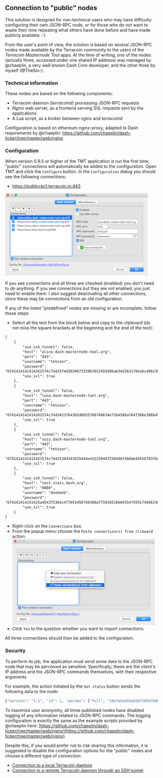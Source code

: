 ## Connection to "public" nodes

This solution is designed for non-technical users who may have difficulty configuring their own JSON-RPC node, or for those who do not want to waste their time repeating what others have done before and have made publicly available :-)

From the user's point of view, the solution is based on several JSON-RPC nodes made available by the Terracoin community to the users of the *Terracoin Masternode Tool* apps. At the time of writing, one of the nodes (actually three, accessed under one shared IP address) was managed by @chaeplin, a very well-known Dash Core developer, and the other three by myself (@TheSin-).

### Technical information

These nodes are based on the following components:
 * Terracoin daemon (*terracoind*) processing JSON-RPC requests
 * *Nginx* web server, as a frontend serving SSL requests sent by the applications
 * A Lua script, as a broker between *nginx* and *terracoind*

Configuration is based on ethereum-nginx-proxy, adapted to Dash requirements by @chaeplin: https://github.com/chaeplin/dash-ticker/tree/master/web/nginx

### Configuration

When version 0.9.5 or higher of the TMT application is run the first time, "public" connections will automatically be added to the configuration. Open TMT and click the `Configure` button. In the `Configuration` dialog you should see the following connections:
 * https://publicrpc1.terracoin.io:443

![Public connection configuration window](img/tmt-config-dlg-public.png)

If you see connections and all three are checked (enabled) you don't need to do anything. If you see connections but they are not enabled, you just need to enable them. I also suggest deactivating all other connections, since these may be connections from an old configuration.

If any of the listed "predefined" nodes are missing or are incomplete, follow these steps:
 * Select all the text from the block below and copy to the clipboard (do not miss the square brackets at the beginning and the end of the text):
```﻿
[
    {
        "use_ssh_tunnel": false,
        "host": "alice.dash-masternode-tool.org",
        "port": "443",
        "username": "tmtuser",
        "password": "6741414141414261574c7443574d303967325967653459306a634d3631784a6c496236513268526d6658437952675837506272442d7345326c717a72426b37416b4644665651366676545537435a6c4a4345395f6655494f4b486f5f5f63326761413d3d",
        "use_ssl": true
    },
    {
        "use_ssh_tunnel": false,
        "host": "luna.dash-masternode-tool.org",
        "port": "443",
        "username": "tmtuser",
        "password": "6741414141414261574c7443423764302d6655786749634e7264586a7647386e306b454c646c6538654e644f5865746878647839324172702d426d4b5446614349566a346a5670456c4c704f6238666e635a5648765331524252487955646e765a413d3d",
        "use_ssl": true
    },
    {
        "use_ssh_tunnel": false,
        "host": "suzy.dash-masternode-tool.org",
        "port": "443",
        "username": "tmtuser",
        "password": "6741414141414261574c7443534d343635444e415259447538496f4b6b64455670376c4c614250705f4d3274495f62436d5430475649417933414a59564f56315430314c51515875536c54374a4b54754e3042627a7a48337835527a654e664e66413d3d",
        "use_ssl": true
    },
    {
        "use_ssh_tunnel": false,
        "host": "test.stats.dash.org",
        "port": "8080",
        "username": "dashmnb",
        "password": "674141414141425a454375364c477053456746506a7759345166693547595574506330616550636c6e6f77426c36487276586a56345962494e527a79464e54676937716f6958706a6a377348387a32736d423271304d354e4f754a595449796a56413d3d",
        "use_ssl": true
    }
]
```
 * Right-click on the `Connections` box.
 * From the popup menu choose the `Paste connection(s) from cliboard` action:
    ![Paste connections from clipboard](img/tmt-config-dlg-public-recover.png)
 * Click `Yes` to the question whether you want to import connections.

All three connections should then be added to the configuration.

### Security

To perform its job, the application must send some data to the JSON-RPC node that may be perceived as sensitive. Specifically, these are the client's IP address and the JSON-RPC commands themselves, with their respective arguments.

For example, the action initiated by the `Get status` button sends the following data to the node:
```python
{"version": "1.1", "id": 2, "params": ["full", "19e7eba493a026f205078469566e4df6a5a4b1428965574b55bec2412ddc9c48-0"], "method": "masternodelist"}
```

To maximize user anonymity, all three published nodes have disabled logging of any information related to JSON-RPC commands. The logging configuration is exactly the same as the example scripts provided by @chaeplin here: [https://github.com/chaeplin/dash-ticker/tree/master/web/nginx](https://github.com/chaeplin/dash-ticker/tree/master/web/nginx).

Despite this, if you would prefer not to risk sharing this information, it is suggested to disable the configuration options for the "public" nodes and choose a different type of connection:

- [Connection to a local Terracoin daemon](config-connection-direct.md)
- [Connection to a remote Terracoin daemon through an SSH tunnel](config-connection-ssh.md)
